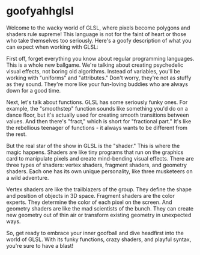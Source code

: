 # goofyahhglsl

Welcome to the wacky world of GLSL, where pixels become polygons and shaders rule supreme! This language is not for the faint of heart or those who take themselves too seriously. Here's a goofy description of what you can expect when working with GLSL:

First off, forget everything you know about regular programming languages. This is a whole new ballgame. We're talking about creating psychedelic visual effects, not boring old algorithms. Instead of variables, you'll be working with "uniforms" and "attributes." Don't worry, they're not as stuffy as they sound. They're more like your fun-loving buddies who are always down for a good time.

Next, let's talk about functions. GLSL has some seriously funky ones. For example, the "smoothstep" function sounds like something you'd do on a dance floor, but it's actually used for creating smooth transitions between values. And then there's "fract," which is short for "fractional part." It's like the rebellious teenager of functions - it always wants to be different from the rest.

But the real star of the show in GLSL is the "shader." This is where the magic happens. Shaders are like tiny programs that run on the graphics card to manipulate pixels and create mind-bending visual effects. There are three types of shaders: vertex shaders, fragment shaders, and geometry shaders. Each one has its own unique personality, like three musketeers on a wild adventure.

Vertex shaders are like the trailblazers of the group. They define the shape and position of objects in 3D space. Fragment shaders are the color experts. They determine the color of each pixel on the screen. And geometry shaders are like the mad scientists of the bunch. They can create new geometry out of thin air or transform existing geometry in unexpected ways.

So, get ready to embrace your inner goofball and dive headfirst into the world of GLSL. With its funky functions, crazy shaders, and playful syntax, you're sure to have a blast!
